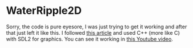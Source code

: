 # WaterRipple2D
Sorry, the code is pure eyesore, I was just trying to get it working and after that just left it like this.
I followed [this article](https://gamedevelopment.tutsplus.com/tutorials/make-a-splash-with-dynamic-2d-water-effects--gamedev-236) and used C++ (more like C) with SDL2 for graphics.
You can see it working in [this Youtube video](https://www.youtube.com/watch?v=kxynAwyW3wc&lc=UgzRRtTCn9QU6NJQh4t4AaABAg).
